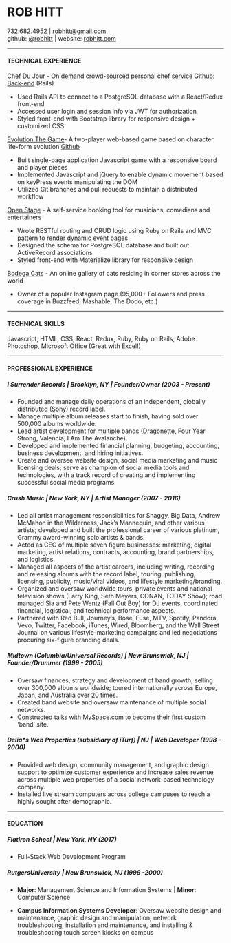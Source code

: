 # ROB HITT
732.682.4952 | <robhitt@gmail.com>  
github: [@robhitt](http://www.github.com/robhitt) | website: [robhitt.com](http://www.robhitt.com)

---

#### TECHNICAL EXPERIENCE
[Chef Du Jour](https://github.com/robhitt/chef-du-jour-react)​ \- On demand crowd-sourced personal chef service Github: [Back-end](https://github.com/Joll59/chef-du-jour-rails-api) (Rails)
* Used Rails API to connect to a PostgreSQL database with a React/Redux front-end
* Accessed user login and session info via JWT for authorization
* Styled front-end with Bootstrap library for responsive design + customized CSS

[Evolution The Game](https://robhitt.github.io/evolution/)​ \- A two-player web-based game based on character life-form evolution [Github](https://github.com/robhitt/evolution)
* Built single-page application Javascript game with a responsive board and player pieces
* Implemented Javascript and jQuery to enable dynamic movement based on keyPress events manipulating the DOM
* Utilized Git branches and pull requests to maintain a distributed workflow

[Open Stage](https://github.com/cy2003/openstage)​ \- A self-service booking tool for musicians, comedians and entertainers
* Wrote RESTful routing and CRUD logic using Ruby on Rails and MVC pattern to render dynamic event pages
* Designed the schema for PostgreSQL database and built out ActiveRecord associations
* Styled front-end with Materialize library for responsive design

[Bodega Cats](http://www.bodegacats.nyc)​ \- An online gallery of cats residing in corner stores across the world
* Owner of a popular Instagram page (95,000+ Followers and press coverage in Buzzfeed, Mashable, The Dodo, etc.)

---

#### TECHNICAL SKILLS
Javascript, HTML, CSS, React, Redux, Ruby, Ruby on Rails, Adobe Photoshop, Microsoft Office (Great with Excel!)

---

#### PROFESSIONAL EXPERIENCE
##### I Surrender Records | Brooklyn, NY | Founder/Owner (2003 - Present)
* Founded and manage daily operations of an independent, globally distributed (Sony) record label.
* Manage multiple album releases start to finish, having sold over 500,000 albums worldwide.
* Lead artist development for multiple bands (Dragonette, Four Year Strong, Valencia, I Am The Avalanche).
* Developed and implemented financial planning, budgeting, accounting, business development, and hiring initiatives.
* Create and oversee website design, social media marketing and music licensing deals; serve as champion of social
media tools and technologies, with a track record of creating and implementing successful social media programs.


##### Crush Music | New York, NY | Artist Manager (2007 - 2016)
* Led all artist management responsibilities for Shaggy, Big Data, Andrew McMahon in the Wilderness, Jack’s Mannequin, and other various artists; developed and built the professional career of various platinum, Grammy award-winning solo artists & bands.
* Acted as CEO of multiple seven figure businesses: marketing, digital marketing, artist relations, contracts, accounting, brand partnerships, and logistics.
* Managed all aspects of the artist careers, including writing, recording and releasing albums with the record label, touring, publishing, licensing, publicity, music/viral videos, and lifestyle marketing/branding.
* Organized and oversaw worldwide tours, private events and national television shows (Larry King, Seth Meyers, CONAN, TODAY Show); road managed Sia and Pete Wentz (Fall Out Boy) for DJ events, coordinated financial, logistical, and technical performance aspects.
* Partnered with Red Bull, Journey’s, Bose, Fuse, MTV, Spotify, Pandora, Vevo, Twitter, Facebook, iTunes, Wired, Bloomberg, and the Wall Street Journal on various lifestyle-marketing campaigns and led negotiations procuring six-figure branding deals.

##### Midtown (Columbia/Universal Records) | New Brunswick, NJ | Founder/Drummer (1999 - 2005)
* Oversaw finances, strategy and development of band growth, selling over 300,000 albums worldwide; toured
internationally across Europe, Japan, and Australia over 20 times.
* Created band website and oversaw maintenance of multiple social networks.
* Constructed talks with MySpace.com to become their first custom ‘band’ site.

##### Delia\*s Web Properties (subsidiary of iTurf) | NJ | Web Developer (1998 - 2000)
* Provided web design, community management, and graphic design support to optimize customer experience
 and increase sales revenue across multiple web properties of a social network-based technology company.
* Installed live stream computers across college campuses to reach a highly sought after demographic.

---

#### EDUCATION
##### Flatiron School | New York, NY (2017)
* Full-Stack Web Development Program

##### Rutgers​ University | New Brunswick, NJ (1996 -2000)
* **Major**: Management Science and Information Systems | **Minor**: Computer Science


* **Campus Information Systems Developer**: ​Oversaw website design and maintenance, graphic design and
manipulation, network troubleshooting, installation and maintenance, and installing & troubleshooting touch screen kiosks on campus
